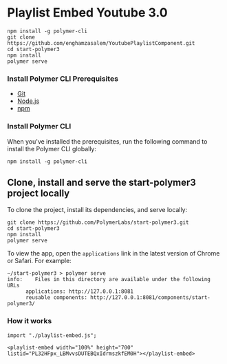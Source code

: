 # Playlist Embed Youtube 3.0

```
npm install -g polymer-cli
git clone https://github.com/enghamzasalem/YoutubePlaylistComponent.git
cd start-polymer3
npm install
polymer serve
```

### Install Polymer CLI Prerequisites

- [Git](https://git-scm.com/download/)
- [Node.js](https://nodejs.org/en/)
- [npm](https://www.npmjs.com/)

<a name="installcli"></a>

### Install Polymer CLI

When you've installed the prerequisites, run the following command to install the Polymer CLI globally:

```
npm install -g polymer-cli
```

<a name="clone"></a>

## Clone, install and serve the start-polymer3 project locally

To clone the project, install its dependencies, and serve locally:

```
git clone https://github.com/PolymerLabs/start-polymer3.git
cd start-polymer3
npm install
polymer serve
```

To view the app, open the `applications` link in the latest version of Chrome or Safari. For example:

```
~/start-polymer3 > polymer serve
info:    Files in this directory are available under the following URLs
      applications: http://127.0.0.1:8081
      reusable components: http://127.0.0.1:8081/components/start-polymer3/
```
### How it works 
```
import "./playlist-embed.js";
```

```
<playlist-embed width="100%" height="700" listid="PL32HFpx_LBMvvsDUTEBQxIdrmszkfEM0H"></playlist-embed>
```



